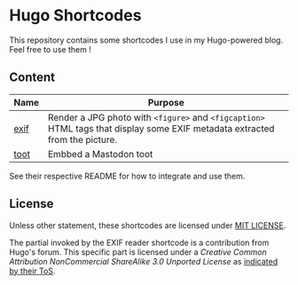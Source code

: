 # Hugo Shortcodes

This repository contains some shortcodes I use in my Hugo-powered blog. Feel free to use them !

## Content

| Name | Purpose |
| ---- | ------- |
| [exif](exif/) | Render a JPG photo with `<figure>` and `<figcaption>` HTML tags that display some EXIF metadata extracted from the picture. |
| [toot](toot/) | Embbed a Mastodon toot |

See their respective README for how to integrate and use them.

## License

Unless other statement, these shortcodes are licensed under [MIT LICENSE](LICENSE).

The partial invoked by the EXIF reader shortcode is a contribution from Hugo's forum. This specific part is licensed under a *Creative Common Attribution NonCommercial ShareAlike 3.0 Unported License* as [indicated by their ToS](https://discourse.gohugo.io/tos#3).

